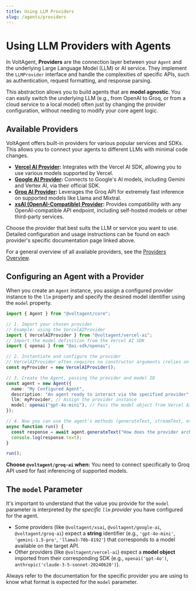 ```yaml
---
title: Using LLM Providers
slug: /agents/providers
---
```


# Using LLM Providers with Agents

In VoltAgent, **Providers** are the connection layer between your `Agent` and the underlying Large Language Model (LLM) or AI service. They implement the `LLMProvider` interface and handle the complexities of specific APIs, such as authentication, request formatting, and response parsing.

This abstraction allows you to build agents that are **model agnostic**. You can easily switch the underlying LLM (e.g., from OpenAI to Groq, or from a cloud service to a local model) often just by changing the provider configuration, without needing to modify your core agent logic.

## Available Providers

VoltAgent offers built-in providers for various popular services and SDKs. This allows you to connect your agents to different LLMs with minimal code changes.

- **[Vercel AI Provider](../providers/vercel-ai.md):** Integrates with the Vercel AI SDK, allowing you to use various models supported by Vercel.
- **[Google AI Provider](../providers/google-ai.md):** Connects to Google's AI models, including Gemini and Vertex AI, via their official SDK.
- **[Groq AI Provider](../providers/groq-ai.md):** Leverages the Groq API for extremely fast inference on supported models like Llama and Mixtral.
- **[xsAI (OpenAI-Compatible) Provider](../providers/xsai.md):** Provides compatibility with any OpenAI-compatible API endpoint, including self-hosted models or other third-party services.

Choose the provider that best suits the LLM or service you want to use. Detailed configuration and usage instructions can be found on each provider's specific documentation page linked above.

For a general overview of all available providers, see the [Providers Overview](../providers/overview.md).

## Configuring an Agent with a Provider

When you create an `Agent` instance, you assign a configured provider instance to the `llm` property and specify the desired model identifier using the `model` property.

```typescript
import { Agent } from "@voltagent/core";

// 1. Import your chosen provider
// Example: using the VercelAIProvider
import { VercelAIProvider } from "@voltagent/vercel-ai";
// Import the model definition from the Vercel AI SDK
import { openai } from "@ai-sdk/openai";

// 2. Instantiate and configure the provider
// VercelAIProvider often requires no constructor arguments (relies on env vars)
const myProvider = new VercelAIProvider();

// 3. Create the Agent, passing the provider and model ID
const agent = new Agent({
  name: "My Configured Agent",
  description: "An agent ready to interact via the specified provider",
  llm: myProvider, // Assign the provider instance
  model: openai("gpt-4o-mini"), // Pass the model object from Vercel AI SDK
});

// 4. Now you can use the agent's methods (generateText, streamText, etc.)
async function run() {
  const response = await agent.generateText("How does the provider architecture help?");
  console.log(response.text);
}

run();
```

**Choose `@voltagent/groq-ai` when:** You need to connect specifically to Groq API used for fast inferencing of supported models.

## The `model` Parameter

It's important to understand that the value you provide for the `model` parameter is interpreted _by the specific `llm` provider_ you have configured for the agent.

- Some providers (like `@voltagent/xsai`, `@voltagent/google-ai`, `@voltagent/groq-ai`) expect a **string** identifier (e.g., `'gpt-4o-mini'`, `'gemini-1.5-pro'`, `'llama3-70b-8192'`) that corresponds to a model available on the target API.
- Other providers (like `@voltagent/vercel-ai`) expect a **model object** imported from their corresponding SDK (e.g., `openai('gpt-4o')`, `anthropic('claude-3-5-sonnet-20240620')`).

Always refer to the documentation for the specific provider you are using to know what format is expected for the `model` parameter.
